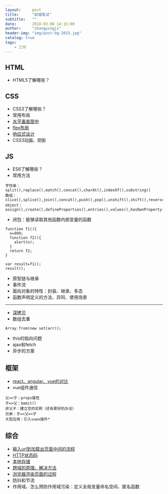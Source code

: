 ```yaml
---
layout:     post
title:      "前端笔试"
subtitle:   ""
date:       2018-03-08 14:15:00
author:     "zhangyingji"
header-img: "img/post-bg-2015.jpg"
catalog: true
tags:
    - 工作
---
```


## HTML

- HTML5了解哪些？

## CSS

- CSS3了解哪些？
- 常用布局
- [水平垂直居中](https://blog.zhangyingji.cn/2018/07/23/center/)
- [flex布局](https://blog.zhangyingji.cn/2018/05/18/flex/)
- [响应式设计](https://blog.zhangyingji.cn/2018/09/15/web-responsive-design/)
- CSS3动画、阴影

## JS

- ES6了解哪些？
- 常用方法

```
字符串：split(),replace(),match(),concat(),charAt(),indexOf(),substring()
数组：slice(),splice(),join(),concat(),push(),pop(),unshift(),shift(),reverse()
object：assign(),create(),defineProperties(),entries(),values(),hasOwnProperty(),freeze(),isFrozen()
```

- 闭包：能够读取其他函数内部变量的函数

```
function f1(){
  n=999;
  function f2(){
    alert(n);
  }
  return f2;
}

var result=f1();
result();
```

- 原型链与继承
- 事件流
- 面向对象的特性：封装、继承、多态
- 函数声明定义的方法、异同、使用场景

---

- [深拷贝](http://blog.zhangyingji.cn/2018/10/23/deep-clone/)
- 数组去重

```
Array.from(new set(arr));
```

- this的指向问题
- ajax和fetch
- 异步的方案

## 框架

- [react、angular、vue的对比](https://cn.vuejs.org/v2/guide/comparison.html)
- vue组件通信

```
父=>子：props属性
子=>父：$emit(）
非父子：建立空的实例（还有更好的办法）
兄弟：子=>父=>子
大型应用：引入vuex插件*
```

## 综合

- [输入url到加载出页面中间的流程](https://blog.zhangyingji.cn/2018/07/26/loading-web/)
- [HTTP状态码](https://blog.zhangyingji.cn/2018/07/26/http-status/)
- [本地存储](https://blog.zhangyingji.cn/2018/09/10/cookie-localStroage-sessionStroage/)
- [跨域的原理、解决方法](http://www.ruanyifeng.com/blog/2016/04/same-origin-policy.html)
- [浏览器渲染页面的过程](https://segmentfault.com/a/1190000010298038)
- 防抖和节流
- 作用域、怎么预防作用域污染：定义全局变量命名空间、匿名函数